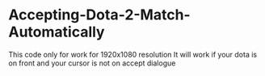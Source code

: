 # Accepting-Dota-2-Match-Automatically
This code only for work for 1920x1080 resolution 
It will work if your dota is on front and your cursor is not on accept dialogue
